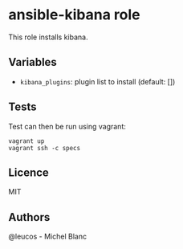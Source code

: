 ansible-kibana role
===================

This role installs kibana.

Variables
----------

- `kibana_plugins`: plugin list to install (default: [])

Tests
-----

Test can then be run using vagrant:

```
vagrant up
vagrant ssh -c specs
```

Licence
-------

MIT

Authors
-------
@leucos - Michel Blanc
